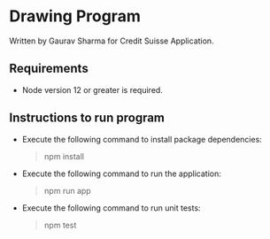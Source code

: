 # Drawing Program

Written by Gaurav Sharma for Credit Suisse Application.
## Requirements
- Node version 12 or greater is required.
## Instructions to run program
- Execute the following command to install package dependencies:
    > npm install
- Execute the following command to run the application:
    > npm run app
- Execute the following command to run unit tests:
    > npm test
